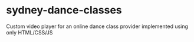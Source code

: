 # sydney-dance-classes

Custom video player for an online dance class provider implemented using only HTML/CSS/JS
